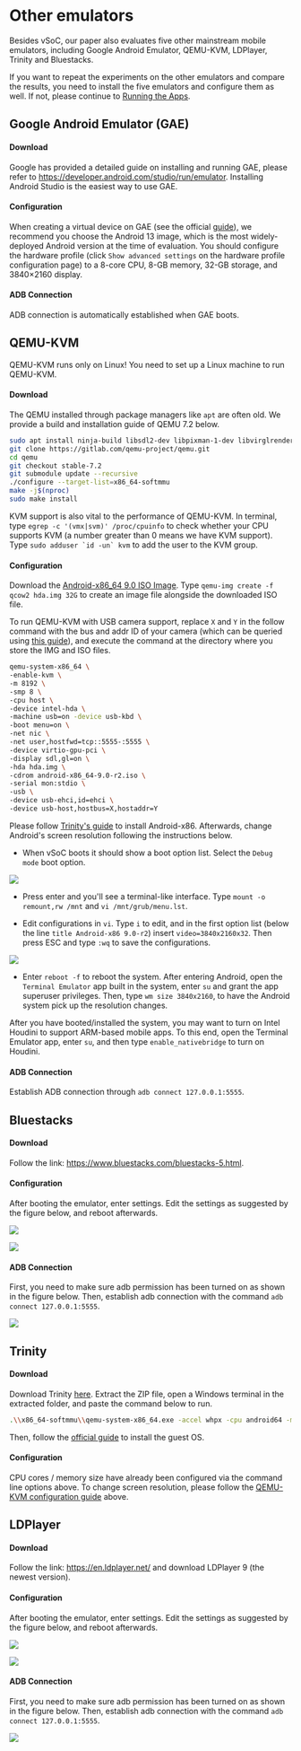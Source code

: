 # Other emulators

Besides vSoC, our paper also evaluates five other mainstream mobile emulators, including Google Android Emulator, QEMU-KVM, LDPlayer, Trinity and Bluestacks.

If you want to repeat the experiments on the other emulators and compare the results, you need to install the five emulators and configure them as well. If not, please continue to [Running the Apps](evaluation.md#2-running-the-apps).

## Google Android Emulator (GAE)

#### Download

Google has provided a detailed guide on installing and running GAE, please refer to https://developer.android.com/studio/run/emulator. Installing Android Studio is the easiest way to use GAE.

#### Configuration

When creating a virtual device on GAE (see the official [guide](https://developer.android.com/studio/run/managing-avds)), we recommend you choose the Android 13 image, which is the most widely-deployed Android version at the time of evaluation. You should configure the hardware profile (click `Show advanced settings` on the hardware profile configuration page) to a 8-core CPU, 8-GB memory, 32-GB storage, and 3840×2160 display.

#### ADB Connection

ADB connection is automatically established when GAE boots.

## QEMU-KVM

QEMU-KVM runs only on Linux! You need to set up a Linux machine to run QEMU-KVM.

#### Download 

The QEMU installed through package managers like `apt` are often old. We provide a build and installation guide of QEMU 7.2 below.

```bash
sudo apt install ninja-build libsdl2-dev libpixman-1-dev libvirglrenderer-dev libepoxy-dev libgbm-dev
git clone https://gitlab.com/qemu-project/qemu.git
cd qemu
git checkout stable-7.2
git submodule update --recursive
./configure --target-list=x86_64-softmmu
make -j$(nproc)
sudo make install
```

KVM support is also vital to the performance of QEMU-KVM. In terminal, type `egrep -c '(vmx|svm)' /proc/cpuinfo` to check whether your CPU supports KVM (a number greater than 0 means we have KVM support). Type ```sudo adduser `id -un` kvm``` to add the user to the KVM group.

#### Configuration
 
Download the [Android-x86_64 9.0 ISO Image](https://sourceforge.net/projects/android-x86/files/Release%209.0/android-x86_64-9.0-r2.iso/download). Type `qemu-img create -f qcow2 hda.img 32G` to create an image file alongside the downloaded ISO file. 

To run QEMU-KVM with USB camera support, replace `X` and `Y` in the follow command with the bus and addr ID of your camera (which can be queried using [this guide](https://stackoverflow.com/a/58583288)), and execute the command at the directory where you store the IMG and ISO files.

```bash
qemu-system-x86_64 \
-enable-kvm \
-m 8192 \
-smp 8 \
-cpu host \
-device intel-hda \
-machine usb=on -device usb-kbd \
-boot menu=on \
-net nic \
-net user,hostfwd=tcp::5555-:5555 \
-device virtio-gpu-pci \
-display sdl,gl=on \
-hda hda.img \
-cdrom android-x86_64-9.0-r2.iso \
-serial mon:stdio \
-usb \
-device usb-ehci,id=ehci \
-device usb-host,hostbus=X,hostaddr=Y
```

Please follow [Trinity's guide](https://github.com/TrinityEmulator/TrinityEmulator/wiki/Guest-OS-Installation-Guide) to install Android-x86. Afterwards, change Android's screen resolution following the instructions below.

* When vSoC boots it should show a boot option list. Select the `Debug mode` boot option.

![](assets/eval_qemukvm_1.png)

* Press enter and you'll see a terminal-like interface. Type `mount -o remount,rw /mnt` and `vi /mnt/grub/menu.lst`.

* Edit configurations in `vi`. Type `i` to edit, and in the first option list (below the line `title Android-x86 9.0-r2`) insert `video=3840x2160x32`. Then press ESC and type `:wq` to save the configurations.

![](assets/eval_qemukvm_2.png)

* Enter `reboot -f` to reboot the system. After entering Android, open the `Terminal Emulator` app built in the system, enter `su` and grant the app superuser privileges. Then, type `wm size 3840x2160`, to have the Android system pick up the resolution changes.

After you have booted/installed the system, you may want to turn on Intel Houdini to support ARM-based mobile apps. To this end, open the Terminal Emulator app, enter `su`, and then type `enable_nativebridge` to turn on Houdini.

#### ADB Connection

Establish ADB connection through `adb connect 127.0.0.1:5555`.

## Bluestacks

#### Download

Follow the link: https://www.bluestacks.com/bluestacks-5.html.

#### Configuration

After booting the emulator, enter settings. Edit the settings as suggested by the figure below, and reboot afterwards.

![](assets/eval_bluestacks_1.png)

![](assets/eval_bluestacks_2.png)

#### ADB Connection

First, you need to make sure adb permission has been turned on as shown in the figure below. Then, establish adb connection with the command `adb connect 127.0.0.1:5555`.

![](assets/eval_bluestacks_3.png)

## Trinity

#### Download

Download Trinity [here](https://github.com/TrinityEmulator/TrinityEmulator/releases/tag/Trinity-Release). Extract the ZIP file, open a Windows terminal in the extracted folder, and paste the command below to run. 

```bash
.\\x86_64-softmmu\\qemu-system-x86_64.exe -accel whpx -cpu android64 -m 8192 -smp 8 -machine usb=on -device usb-kbd -device usb-tablet -boot menu=on -soundhw hda -net nic -net user,hostfwd=tcp::5555-:5555 -device direct-express-pci -display sdl -hda hda.img -cdrom android_x86_64.iso
```

Then, follow the [official guide](https://github.com/TrinityEmulator/TrinityEmulator/wiki/Guest-OS-Installation-Guide) to install the guest OS.

#### Configuration

CPU cores / memory size have already been configured via the command line options above. To change screen resolution, please follow the [QEMU-KVM configuration guide](#qemu-kvm) above.

## LDPlayer

#### Download

Follow the link: https://en.ldplayer.net/ and download LDPlayer 9 (the newest version).

#### Configuration

After booting the emulator, enter settings. Edit the settings as suggested by the figure below, and reboot afterwards.

![](assets/eval_ldplayer_1.png)

![](assets/eval_ldplayer_2.png)

#### ADB Connection

First, you need to make sure adb permission has been turned on as shown in the figure below. Then, establish adb connection with the command `adb connect 127.0.0.1:5555`.

![](assets/eval_ldplayer_3.png)
